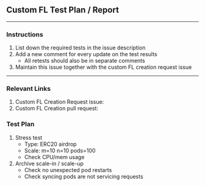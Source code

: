## Custom FL Test Plan / Report

---
### Instructions
1. List down the required tests in the issue description
2. Add a new comment for every update on the test results
   - All retests should also be in separate comments
3. Maintain this issue together with the custom FL creation request issue
---

### Relevant Links
1. Custom FL Creation Request issue: <!-- indicate here -->
2. Custom FL Creation pull request: <!-- indicate here -->

### Test Plan
<!-- Change the sample contents below as needed -->
1. Stress test
   - Type: ERC20 airdrop
   - Scale: m=10 n=10 pods=100
   - Check CPU/mem usage
2. Archive scale-in / scale-up
   - Check no unexpected pod restarts
   - Check syncing pods are not servicing requests
